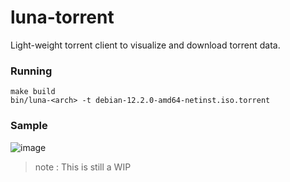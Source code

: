 # luna-torrent

Light-weight torrent client to visualize and download torrent data.

### Running

```
make build
bin/luna-<arch> -t debian-12.2.0-amd64-netinst.iso.torrent
```

### Sample

![image](https://github.com/gokul656/luna-torrent/assets/33384499/03706927-fa75-46cf-906e-8334308580b9)

> note : This is still a WIP
